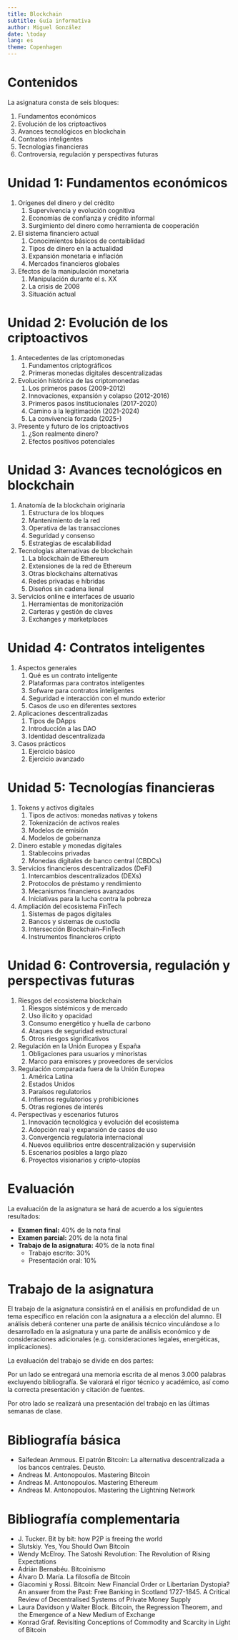 ```yaml
---
title: Blockchain
subtitle: Guía informativa
author: Miguel González
date: \today
lang: es
theme: Copenhagen
---
```


# Contenidos
La asignatura consta de seis bloques:

1. Fundamentos económicos
2. Evolución de los criptoactivos
3. Avances tecnológicos en blockchain
4. Contratos inteligentes
5. Tecnologías financieras
6. Controversia, regulación y perspectivas futuras

# Unidad 1: Fundamentos económicos

1. Orígenes del dinero y del crédito
	1. Supervivencia y evolución cognitiva
	2. Economías de confianza y crédito informal
	3. Surgimiento del dinero como herramienta de cooperación
2. El sistema financiero actual
	1. Conocimientos básicos de contaiblidad
	2. Tipos de dinero en la actualidad
	3. Expansión monetaria e inflación
	4. Mercados financieros globales
3. Efectos de la manipulación monetaria
	1. Manipulación durante el s. XX
	2. La crisis de 2008
	3. Situación actual

# Unidad 2: Evolución de los criptoactivos

1. Antecedentes de las criptomonedas
	1. Fundamentos criptográficos
	2. Primeras monedas digitales descentralizadas
2. Evolución histórica de las criptomonedas
	1. Los primeros pasos (2009-2012)
	2. Innovaciones, expansión y colapso (2012-2016)
	3. Primeros pasos institucionales (2017-2020)
	4. Camino a la legitimación (2021-2024)
	5. La convivencia forzada (2025-)
3. Presente y futuro de los criptoactivos
	1. ¿Son realmente dinero?
	2. Efectos positivos potenciales


# Unidad 3: Avances tecnológicos en blockchain

1. Anatomía de la blockchain originaria
	1. Estructura de los bloques
	2. Mantenimiento de la red
	3. Operativa de las transacciones
	4. Seguridad y consenso
	5. Estrategias de escalabilidad
2. Tecnologías alternativas de blockchain
	1. La blockchain de Ethereum
	2. Extensiones de la red de Ethereum
	3. Otras blockchains alternativas
	4. Redes privadas e híbridas
	5. Diseños sin cadena lienal
3. Servicios online e interfaces de usuario
	1. Herramientas de monitorización
	2. Carteras y gestión de claves
	3. Exchanges y marketplaces


# Unidad 4: Contratos inteligentes

1. Aspectos generales
	1. Qué es un contrato inteligente
	2. Plataformas para contratos inteligentes
	3. Sofware para contratos inteligentes
	4. Seguridad e interacción con el mundo exterior
	5. Casos de uso en diferentes sextores
2. Aplicaciones descentralizadas
	1. Tipos de DApps
	2. Introducción a las DAO
	3. Identidad descentralizada
3. Casos prácticos
	1. Ejercicio básico
	2. Ejercicio avanzado


# Unidad 5: Tecnologías financieras

1. Tokens y activos digitales
    1. Tipos de activos: monedas nativas y tokens
    2. Tokenización de activos reales
    3. Modelos de emisión
    4. Modelos de gobernanza
2. Dinero estable y monedas digitales
    1. Stablecoins privadas
    2. Monedas digitales de banco central (CBDCs)
3. Servicios financieros descentralizados (DeFi)
    1. Intercambios descentralizados (DEXs)
    2. Protocolos de préstamo y rendimiento
    3. Mecanismos financieros avanzados
    4. Iniciativas para la lucha contra la pobreza
4. Ampliación del ecosistema FinTech
    1. Sistemas de pagos digitales
    2. Bancos y sistemas de custodia
    3. Intersección Blockchain–FinTech
    4. Instrumentos financieros cripto

# Unidad 6: Controversia, regulación y perspectivas futuras

1. Riesgos del ecosistema blockchain
    1. Riesgos sistémicos y de mercado
    2. Uso ilícito y opacidad
    3. Consumo energético y huella de carbono
    4. Ataques de seguridad estructural
    5. Otros riesgos significativos
2. Regulación en la Unión Europea y España
    1. Obligaciones para usuarios y minoristas
    2. Marco para emisores y proveedores de servicios
3. Regulación comparada fuera de la Unión Europea
    1. América Latina
    2. Estados Unidos
    3. Paraísos regulatorios
    4. Infiernos regulatorios y prohibiciones
    5. Otras regiones de interés
4. Perspectivas y escenarios futuros
    1. Innovación tecnológica y evolución del ecosistema
    2. Adopción real y expansión de casos de uso
    3. Convergencia regulatoria internacional
    4. Nuevos equilibrios entre descentralización y supervisión
    5. Escenarios posibles a largo plazo
    6. Proyectos visionarios y cripto-utopías

# Evaluación
La evaluación de la asignatura se hará de acuerdo a los siguientes resultados:

- **Examen final:** 40% de la nota final
- **Examen parcial:** 20% de la nota final
- **Trabajo de la asignatura:** 40% de la nota final
	- Trabajo escrito: 30%
	- Presentación oral: 10%

# Trabajo de la asignatura
El trabajo de la asignatura consistirá en el análisis en profundidad de un tema específico en relación con la asignatura a a elección del alumno.  El análisis deberá contener una parte de análisis técnico vinculándose a lo desarrollado en la asignatura y una parte de análisis económico y de consideraciones adicionales (e.g. consideraciones legales, energéticas, implicaciones). 

La evaluación del trabajo se divide en dos partes:

Por un lado se entregará una memoria escrita de al menos 3.000 palabras excluyendo bibliografía. Se valorará el rigor técnico y académico, así como la correcta presentación y citación de fuentes.

Por otro lado se realizará una presentación del trabajo en las últimas semanas de clase.

# Bibliografía básica

- Saifedean Ammous. El patrón Bitcoin: La alternativa descentralizada a los bancos centrales. Deusto.
- Andreas M. Antonopoulos. Mastering Bitcoin
- Andreas M. Antonopoulos. Mastering Ethereum
- Andreas M. Antonopoulos. Mastering the Lightning Network

# Bibliografía complementaria

- J. Tucker. Bit by bit: how P2P is freeing the world
- Slutskiy. Yes, You Should Own Bitcoin
- Wendy McElroy. The Satoshi Revolution: The Revolution of Rising Expectations
- Adrián Bernabéu. Bitcoinismo
- Álvaro D. María. La filosofía de Bitcoin
- Giacomini y Rossi. Bitcoin: New Financial Order or Libertarian Dystopia? An answer from the Past: Free Banking in Scotland 1727-1845. A Critical Review of Decentralised Systems of Private Money Supply
- Laura Davidson y Walter Block. Bitcoin, the Regression Theorem, and the Emergence of a New Medium of Exchange
- Konrad Graf. Revisiting Conceptions of Commodity and Scarcity in Light of Bitcoin